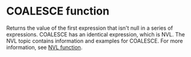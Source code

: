 # COALESCE function<a name="r_COALESCE"></a>

 Returns the value of the first expression that isn't null in a series of expressions\. COALESCE has an identical expression, which is NVL\. The NVL topic contains information and examples for COALESCE\. For more information, see [NVL function](r_NVL_function.md)\.